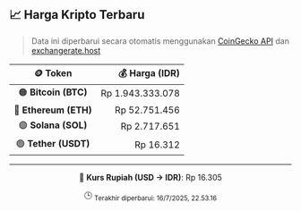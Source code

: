 

<!-- HARGA_KRIPTO -->
## 📈 Harga Kripto Terbaru

> Data ini diperbarui secara otomatis menggunakan [CoinGecko API](https://www.coingecko.com/) dan [exchangerate.host](https://exchangerate.host/)

<div align="center">

| 🪙 Token | 💰 Harga (IDR) |
|:------:|---------------:|
| 🟠 **Bitcoin (BTC)**   | Rp 1.943.333.078 |
| 🔵 **Ethereum (ETH)**  | Rp 52.751.456 |
| 🟣 **Solana (SOL)**    | Rp 2.717.651 |
| 🟢 **Tether (USDT)**   | Rp 16.312 |

---

💱 **Kurs Rupiah (USD → IDR)**: Rp 16.305

🕒 <sub>Terakhir diperbarui: 16/7/2025, 22.53.16</sub>

</div>
<!-- /HARGA_KRIPTO -->